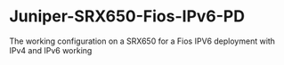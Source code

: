 # Juniper-SRX650-Fios-IPv6-PD
The working configuration on a SRX650 for a Fios IPV6 deployment with IPv4 and IPv6 working

